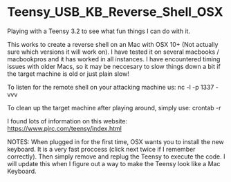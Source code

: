 # Teensy_USB_KB_Reverse_Shell_OSX
Playing with a Teensy 3.2 to see what fun things I can do with it.

This works to create a reverse shell on an Mac with OSX 10+ (Not actually sure which versions it will work on). I have tested it on several macbooks / macbookpros and it has worked in all instances. I have encountered timing issues with older Macs, so it may be neccesary to slow things down a bit if the target machine is old or just plain slow!

To listen for the remote shell on your attacking machine us: nc -l -p 1337 -vvv

To clean up the target machine after playing around, simply use: crontab -r

I found lots of information on this website:
https://www.pjrc.com/teensy/index.html

NOTES: When plugged in for the first time, OSX wants you to install the new keyboard. It is a very fast proccess (click next twice if I remember correctly). Then simply remove and replug the Teensy to execute the code. I will update this when I figure out a way to make the Teensy look like a Mac Keyboard.
